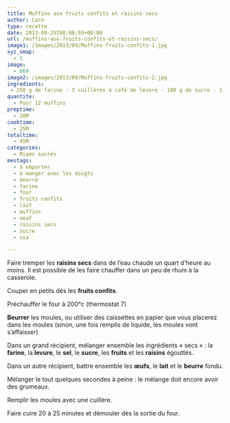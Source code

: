 ```yaml
---
title: Muffins aux fruits confits et raisins secs
author: Caro
type: recette
date: 2013-09-25T08:00:59+00:00
url: /muffins-aux-fruits-confits-et-raisins-secs/
image1: /images/2013/09/Muffins-fruits-confits-1.jpg
xyz_smap:
  - 1
image:
  - 669
image2: /images/2013/09/Muffins-fruits-confits-2.jpg
ingredients:
 - 250 g de farine - 3 cuillères à café de levure - 100 g de sucre - 1 pincée de sel - 125 ml de lait - 2 œufs - 75 g de beurre demi sel - 150 g de fruits confits - 50 g de raisins secs - Rhum (facultatif)
quantite:
  - Pour 12 muffins
preptime:
  - 20M
cooktime:
  - 25M
totaltime:
  - 45M
categories:
  - Miams sucrés
mestags:
  - à emporter
  - à manger avec les doigts
  - beurre
  - farine
  - four
  - fruits confits
  - lait
  - muffins
  - oeuf
  - raisins secs
  - sucre
  - usa

---
```

Faire tremper les **raisins secs** dans de l&rsquo;eau chaude un quart d&rsquo;heure au moins. Il est possible de les faire chauffer dans un peu de rhum à la casserole.

Couper en petits dés les **fruits confits**.

Préchauffer le four à 200°c (thermostat 7)

**Beurrer** les moules, ou utiliser des caissettes en papier que vous placerez dans les moules (sinon, une fois remplis de liquide, les moules vont s&rsquo;affaisser)

Dans un grand récipient, mélanger ensemble les ingrédients « secs » : la **farine**, la **levure**, le **sel**, le **sucre**, les **fruits** et les **raisins** égouttés.

Dans un autre récipient, battre ensemble les **œufs**, le **lait** et le **beurre** fondu.

Mélanger le tout quelques secondes à peine : le mélange doit encore avoir des grumeaux.

Remplir les moules avec une cuillère.

Faire cuire 20 à 25 minutes et démouler dès la sortie du four.